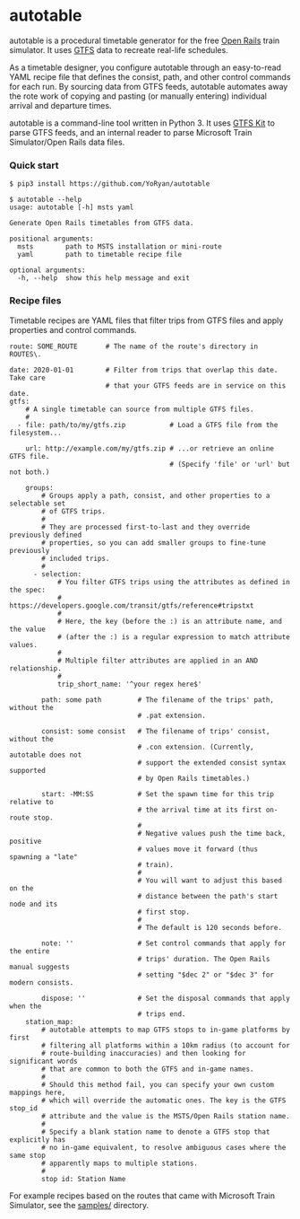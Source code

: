 # autotable

autotable is a procedural timetable generator for the free
[Open Rails](http://openrails.org) train simulator. It uses
[GTFS](https://developers.google.com/transit) data to recreate real-life schedules.

As a timetable designer, you configure autotable through an easy-to-read YAML
recipe file that defines the consist, path, and other control commands for each
run. By sourcing data from GTFS feeds, autotable automates away the rote work of
copying and pasting (or manually entering) individual arrival and departure times.

autotable is a command-line tool written in Python 3. It uses
[GTFS Kit](https://github.com/mrcagney/gtfs_kit) to parse GTFS feeds, and an
internal reader to parse Microsoft Train Simulator/Open Rails data files.

### Quick start

```
$ pip3 install https://github.com/YoRyan/autotable
```

```
$ autotable --help
usage: autotable [-h] msts yaml

Generate Open Rails timetables from GTFS data.

positional arguments:
  msts        path to MSTS installation or mini-route
  yaml        path to timetable recipe file

optional arguments:
  -h, --help  show this help message and exit
```

### Recipe files

Timetable recipes are YAML files that filter trips from GTFS files and apply
properties and control commands.

```
route: SOME_ROUTE       # The name of the route's directory in ROUTES\.

date: 2020-01-01        # Filter from trips that overlap this date. Take care
                        # that your GTFS feeds are in service on this date.
gtfs:
    # A single timetable can source from multiple GTFS files.
    #
  - file: path/to/my/gtfs.zip           # Load a GTFS file from the filesystem...

    url: http://example.com/my/gtfs.zip # ...or retrieve an online GTFS file.
                                        # (Specify 'file' or 'url' but not both.)

    groups:
        # Groups apply a path, consist, and other properties to a selectable set
        # of GTFS trips.
        #
        # They are processed first-to-last and they override previously defined
        # properties, so you can add smaller groups to fine-tune previously
        # included trips.
        #
      - selection:
            # You filter GTFS trips using the attributes as defined in the spec:
            #   https://developers.google.com/transit/gtfs/reference#tripstxt
            #
            # Here, the key (before the :) is an attribute name, and the value
            # (after the :) is a regular expression to match attribute values.
            #
            # Multiple filter attributes are applied in an AND relationship.
            #
            trip_short_name: '^your regex here$'

        path: some path         # The filename of the trips' path, without the
                                # .pat extension.

        consist: some consist   # The filename of trips' consist, without the
                                # .con extension. (Currently, autotable does not
                                # support the extended consist syntax supported
                                # by Open Rails timetables.)

        start: -MM:SS           # Set the spawn time for this trip relative to
                                # the arrival time at its first on-route stop.
                                #
                                # Negative values push the time back, positive
                                # values move it forward (thus spawning a "late"
                                # train).
                                #
                                # You will want to adjust this based on the
                                # distance between the path's start node and its
                                # first stop.
                                #
                                # The default is 120 seconds before.

        note: ''                # Set control commands that apply for the entire
                                # trips' duration. The Open Rails manual suggests
                                # setting "$dec 2" or "$dec 3" for modern consists.

        dispose: ''             # Set the disposal commands that apply when the
                                # trips end.
    station_map:
        # autotable attempts to map GTFS stops to in-game platforms by first
        # filtering all platforms within a 10km radius (to account for
        # route-building inaccuracies) and then looking for significant words
        # that are common to both the GTFS and in-game names.
        #
        # Should this method fail, you can specify your own custom mappings here,
        # which will override the automatic ones. The key is the GTFS stop_id
        # attribute and the value is the MSTS/Open Rails station name.
        #
        # Specify a blank station name to denote a GTFS stop that explicitly has
        # no in-game equivalent, to resolve ambiguous cases where the same stop
        # apparently maps to multiple stations.
        #
        stop id: Station Name
```

For example recipes based on the routes that came with Microsoft Train Simulator,
see the [samples/](samples/) directory.
